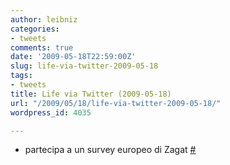 ```yaml
---
author: leibniz
categories:
- tweets
comments: true
date: '2009-05-18T22:59:00Z'
slug: life-via-twitter-2009-05-18
tags:
- tweets
title: Life via Twitter (2009-05-18)
url: "/2009/05/18/life-via-twitter-2009-05-18/"
wordpress_id: 4035

---
```

* partecipa a un survey europeo di Zagat [#](https://twitter.com/leibniz/statuses/1837852304)


